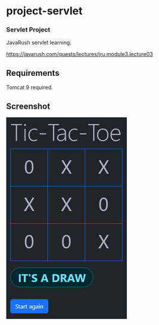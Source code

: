 # project-servlet
### Servlet Project

JavaRush servlet learning:

https://javarush.com/quests/lectures/jru.module3.lecture03

## Requirements

Tomcat 9 required.

## Screenshot

![screenshot](./src/main/webapp/static/img/screenshot.png?raw=true)
